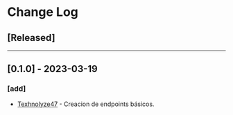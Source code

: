 # Change Log 

## [Released]

<hr>

## [0.1.0] - 2023-03-19
### [add] 
- [Texhnolyze47](https://github.com/Texhnolyze47) - Creacion de endpoints básicos.